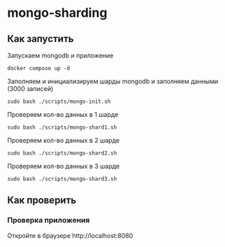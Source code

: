# mongo-sharding

## Как запустить

Запускаем mongodb и приложение

```shell
docker compose up -d
```

Заполняем и инициализируем шарды mongodb и заполняем данными (3000 записей)

```shell
sudo bash ./scripts/mongo-init.sh
```

Проверяем кол-во данных в 1 шарде
```shell
sudo bash ./scripts/mongo-shard1.sh
```

Проверяем кол-во данных в 2 шарде
```shell
sudo bash ./scripts/mongo-shard2.sh
```

Проверяем кол-во данных в 3 шарде
```shell
sudo bash ./scripts/mongo-shard3.sh
```

## Как проверить

### Проверка приложения

Откройте в браузере http://localhost:8080